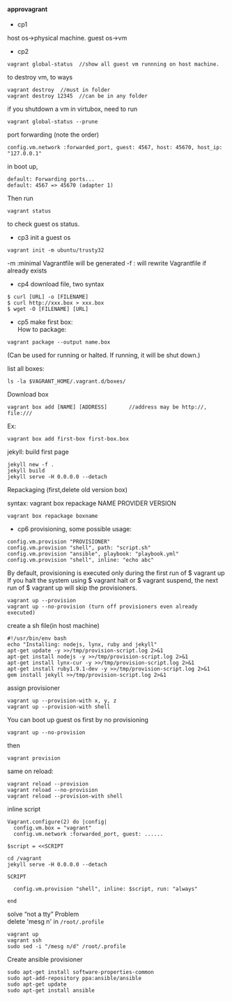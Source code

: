 #### approvagrant

- cp1

host os->physical machine.
guest os->vm

- cp2
```
vagrant global-status  //show all guest vm runnning on host machine.
```
to destroy vm, to ways
```
vagrant destroy  //must in folder
vagrant destroy 12345  //can be in any folder
```

if you shutdown a vm in virtubox, need to run
```
vagrant global-status --prune
```

port forwarding (note the order)
```
config.vm.network :forwarded_port, guest: 4567, host: 45670, host_ip: "127.0.0.1"
```
in boot up,
```
default: Forwarding ports...
default: 4567 => 45670 (adapter 1)
```
Then run 
```
vagrant status
```
to check guest os status.

- cp3
init a guest os
```
vagrant init -m ubuntu/trusty32
```
-m :minimal Vagrantfile will be generated
-f : will rewrite Vagrantfile if already exists


- cp4
download file, two syntax
```
$ curl [URL] -o [FILENAME]
$ curl http://xxx.box > xxx.box
$ wget -O [FILENAME] [URL]
```

- cp5
make first box:  
How to package:  
```
vagrant package --output name.box
```
(Can be used for running or halted. If running, it will be shut down.)  


list all boxes:  
```
ls -la $VAGRANT_HOME/.vagrant.d/boxes/
```
Download box
```
vagrant box add [NAME] [ADDRESS]       //address may be http://, file:///
```
Ex:
```
vagrant box add first-box first-box.box
```

jekyll: build first page
```
jekyll new -f .
jekyll build
jekyll serve -H 0.0.0.0 --detach
```
Repackaging (first,delete old version box)

syntax: vagrant box repackage NAME PROVIDER VERSION  
```
vagrant box repackage boxname
```

- cp6
provisioning, some possible usage:
```
config.vm.provision "PROVISIONER"
config.vm.provision "shell", path: "script.sh"
config.vm.provision "ansible", playbook: "playbook.yml"
config.vm.provision "shell", inline: "echo abc"
```
By default, provisioning is executed only during the first run of $ vagrant up  
If you halt the system using $ vagrant halt or $ vagrant suspend, the next run of $ vagrant up will skip the provisioners.  
```
vagrant up --provision
vagrant up --no-provision (turn off provisioners even already executed)
```

create a sh file(in host machine)  
```
#!/usr/bin/env bash
echo "Installing: nodejs, lynx, ruby and jekyll"
apt-get update -y >>/tmp/provision-script.log 2>&1
apt-get install nodejs -y >>/tmp/provision-script.log 2>&1
apt-get install lynx-cur -y >>/tmp/provision-script.log 2>&1
apt-get install ruby1.9.1-dev -y >>/tmp/provision-script.log 2>&1
gem install jekyll >>/tmp/provision-script.log 2>&1
```
assign provisioner  
```
vagrant up --provision-with x, y, z
vagrant up --provision-with shell
```

You can boot up guest os first by no provisioning  
```
vagrant up --no-provision
```
then
```
vagrant provision
```
same on reload:
```
vagrant reload --provision
vagrant reload --no-provision
vagrant reload --provision-with shell
```

inline script
```
Vagrant.configure(2) do |config|
  config.vm.box = "vagrant"
  config.vm.network :forwarded_port, guest: ......

$script = <<SCRIPT

cd /vagrant
jekyll serve -H 0.0.0.0 --detach

SCRIPT

  config.vm.provision "shell", inline: $script, run: "always"

end
```

solve “not a tty” Problem  
delete 'mesg n' in `/root/.profile`  
```
vagrant up
vagrant ssh
sudo sed -i "/mesg n/d" /root/.profile
```


Create ansible provisioner
```
sudo apt-get install software-properties-common
sudo apt-add-repository ppa:ansible/ansible
sudo apt-get update
sudo apt-get install ansible
```
